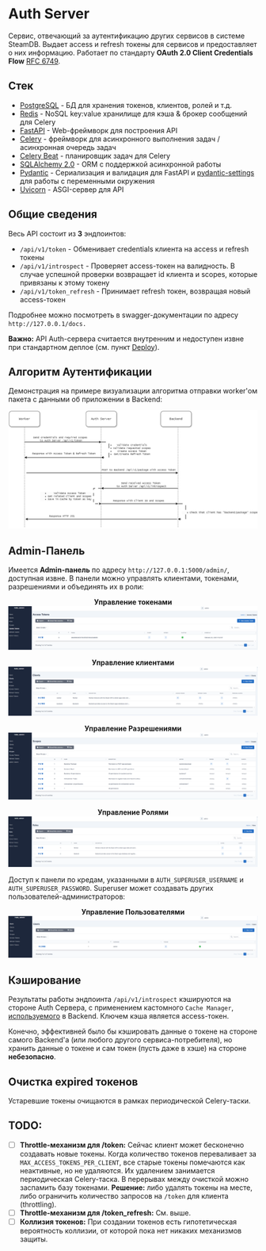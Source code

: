 # Auth Server

Сервис, отвечающий за аутентификацию других сервисов в системе SteamDB. Выдает access и refresh токены для сервисов и предоставляет о них информацию. Работает по стандарту **OAuth 2.0 Client Credentials Flow** [RFC 6749](https://www.rfc-editor.org/rfc/rfc6749#section-1.3.4).

## Стек

- [PostgreSQL](https://www.postgresql.org/) - БД для хранения токенов, клиентов, ролей и т.д.
- [Redis](https://redis.io/) - NoSQL key:value хранилище для кэша & брокер сообщений для Celery
- [FastAPI](https://fastapi.tiangolo.com/) - Web-фреймворк для построения API
- [Celery](https://docs.celeryq.dev/en/stable/) - фреймворк для асинхронного выполнения задач / асинхронная очередь задач
- [Celery Beat](https://docs.celeryq.dev/en/stable/userguide/periodic-tasks.html) - планировщик задач для Celery
- [SQLAlchemy 2.0](https://www.sqlalchemy.org/) - ORM с поддержкой асинхронной работы
- [Pydantic](https://pydantic-docs.helpmanual.io/) - Сериализация и валидация для FastAPI и [pydantic-settings](https://pydantic-docs.helpmanual.io/usage/settings/) для работы с переменными окружения
- [Uvicorn](https://www.uvicorn.org/) - ASGI-сервер для API

## Общие сведения

Весь API состоит из **3** эндпоинтов:

- `/api/v1/token` - Обменивает credentials клиента на access и refresh токены
- `/api/v1/introspect` - Проверяет access-токен на валидность. В случае успешной проверки возвращает id клиента и scopes, которые привязаны к этому токену
- `/api/v1/token_refresh` - Принимает refresh токен, возвращая новый access-токен

Подробнее можно посмотреть в swagger-документации по адресу `http://127.0.0.1/docs.`

**Важно:** API Auth-сервера считается внутренним и недоступен извне при стандартном деплое (см. пункт [Deploy](README.md#Deploy)).

## Алгоритм Аутентификации

Демонстрация на примере визуализации алгоритма отправки worker'ом пакета с данными об приложении в Backend:

<p align="center">
  <img src="https://github.com/P90Master/steamdb/blob/main/docs/img/auth_worker_algorithm.png" alt="Worker->Backend pipeline">
</p>

## Admin-Панель

Имеется **Admin-панель** по адресу `http://127.0.0.1:5000/admin/`, доступная извне. В панели можно управлять клиентами, токенами, разрешениями и объединять их в роли:

<p align="center">
  <b>Управление токенами</b>
  <img src="https://github.com/P90Master/steamdb/blob/main/docs/img/auth_admin_tokens.png" alt="Admin Panel Tokens">
</p>

<p align="center">
  <b>Управление клиентами</b>
  <img src="https://github.com/P90Master/steamdb/blob/main/docs/img/auth_admin_clients.png" alt="Admin Panel Clients">
</p>

<p align="center">
  <b>Управление Разрешениями</b>
  <img src="https://github.com/P90Master/steamdb/blob/main/docs/img/auth_admin_scopes.png" alt="Admin Panel Scopes">
</p>

<p align="center">
  <b>Управление Ролями</b>
  <img src="https://github.com/P90Master/steamdb/blob/main/docs/img/auth_admin_roles.png" alt="Admin Panel Roles">
</p>

Доступ к панели по кредам, указанными в `AUTH_SUPERUSER_USERNAME` и `AUTH_SUPERUSER_PASSWORD`. Superuser может создавать других пользователей-администраторов:

<p align="center">
  <b>Управление Пользователями</b>
  <img src="https://github.com/P90Master/steamdb/blob/main/docs/img/auth_admin_users.png" alt="Admin Panel Users">
</p>

## Кэширование

Результаты работы эндпоинта `/api/v1/introspect` кэшируются на стороне Auth Сервера, с применением кастомного `Cache Manager`, [используемого](BACKEND.md#кастомное-кэширование) в Backend.
Ключем кэша является access-токен.

Конечно, эффективней было бы кэшировать данные о токене на стороне самого Backend'a (или любого другого сервиса-потребителя), но хранить данные о токене и сам токен (пусть даже в хэше) на стороне **небезопасно**.

## Очистка expired токенов

Устаревшие токены очищаются в рамках периодической Celery-таски.

## TODO:

- [ ] **Throttle-механизм для /token:** Сейчас клиент может бесконечно создавать новые токены. Когда количество токенов переваливает за `MAX_ACCESS_TOKENS_PER_CLIENT`, все старые токены помечаются как неактивные, но не удаляются. Их удалением занимается периодическая Celery-таска. В перерывах между очисткой можно заспамить базу токенами. **Решение:** либо удалять токены на месте, либо ограничить количество запросов на `/token` для клиента (throttling).
- [ ] **Throttle-механизм для /token_refresh:** См. выше.
- [ ] **Коллизия токенов:** При создании токенов есть гипотетическая вероятность коллизии, от которой пока нет никаких механизмов защиты.
